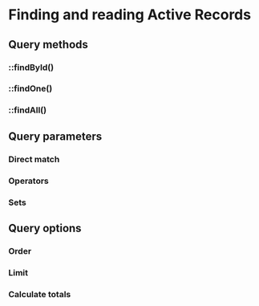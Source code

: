 Finding and reading Active Records
===================================

## Query methods

### ::findById()

### ::findOne()

### ::findAll()

## Query parameters

### Direct match

### Operators

### Sets


## Query options

### Order

### Limit

### Calculate totals
